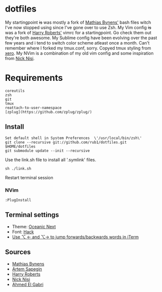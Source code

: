 # dotfiles

My startingpoint ~~is~~ was mostly a fork of [Mathias Bynens'](https://github.com/mathiasbynens/dotfiles) bash files witch I've now stopped using since I've gone over to use Zsh. My Vim config ~~is~~ was a fork of [Harry Roberts'](https://github.com/csswizardry/dotfiles) vimrc for a startingpoint. Go check them out they're both awesome. My Sublime config have been evolving over the past few years and i tend to switch color scheme atleast once a month. Can't remember where I forked my tmux.conf, sorry. Copyed tmux styling from [xero](https://github.com/xero/dotfiles). My NVim is a combination of my old vim config and some inspiration from [Nick Nisi](https://github.com/nicknisi).

# Requirements

```
coreutils
zsh
git
tmux
reattach-to-user-namespace
[zplug](https://github.com/zplug/zplug/)
```

## Install

``` 
Set default shell in System Preferences  \'/usr/local/bin/zsh\'
git clone --recursive git://github.com/rub1/dotfiles.git $HOME/dotfiles
git submodule update --init --recursive
```

Use the link.sh file to install all '.symlink' files.

```
sh ./link.sh
```

Restart terminal session

### NVim

``` 
:PlugInstall
```

## Terminal settings

- Theme: [Oceanic Next](https://github.com/voronianski/oceanic-next-color-scheme)
- Font: [Hack](https://github.com/chrissimpkins/hack)
- [Use ⌥ ← and ⌥→ to jump forwards/backwards words in iTerm](https://coderwall.com/p/h6yfda/use-and-to-jump-forwards-backwards-words-in-iterm-2-on-os-x)

## Sources

- [Mathias Bynens](https://github.com/mathiasbynens/dotfiles) 
- [Artem Sapegin](https://github.com/sapegin/dotfiles)
- [Harry Roberts](https://github.com/csswizardry/dotfiles)
- [Nick Nisi](https://github.com/nicknisi/dotfiles)
- [Ahmed El Gabri](https://github.com/ahmedelgabri/dotfiles)
